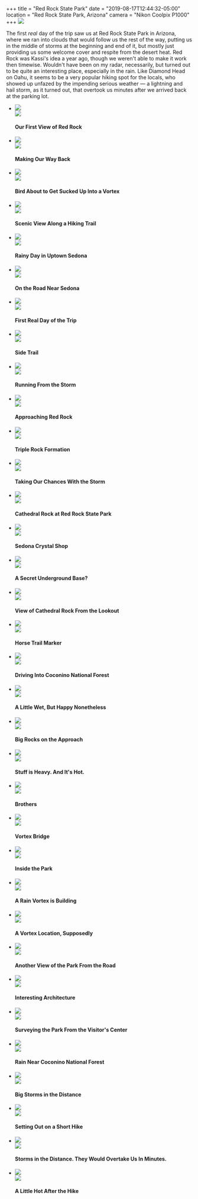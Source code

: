 +++
title = "Red Rock State Park"
date = "2019-08-17T12:44:32-05:00"
location = "Red Rock State Park, Arizona"
camera = "Nikon Coolpix P1000"
+++
<img src="https://live.staticflickr.com/65535/48559877497_4bc7f7f7ed_o.jpg">
<!--more-->

The first *real* day of the trip saw us at Red Rock State Park in Arizona, where we ran into clouds that would follow us the rest of the way, putting us in the middle of storms at the beginning and end of it, but mostly just providing us some welcome cover and respite from the desert heat. Red Rock was Kassi's idea a year ago, though we weren't able to make it work then timewise. Wouldn't have been on my radar, necessarily, but turned out to be quite an interesting place, especially in the rain. Like Diamond Head on Oahu, it seems to be a very popular hiking spot for the locals, who showed up unfazed by the impending serious weather — a lightning and hail storm, as it turned out, that overtook us minutes after we arrived back at the parking lot.

<div class="container-fluid">
<div class="demo-gallery dark mrb35">
	<ul id="lightgallery" class="list-unstyled row">
		<li data-sub-html="<h4>Our First View of Red Rock</h4><p></p>" data-src="https://live.staticflickr.com/65535/48559741481_706d2469dd_o.jpg" class="col-xs-6 col-sm-4 col-md-3">
			<a href><img class="img-responsive" src="https://live.staticflickr.com/65535/48559741481_09b5bc5a03.jpg"><div class="demo-gallery-poster"><img src="/img/zoom.png"></div></a><div class="wp-caption-text"><h4>Our First View of Red Rock</h4><p></p></div></li>
		<li data-sub-html="<h4>Making Our Way Back</h4><p></p>" data-src="https://live.staticflickr.com/65535/48559744816_d4d368a4ed_o.jpg" class="col-xs-6 col-sm-4 col-md-3">
			<a href><img class="img-responsive" src="https://live.staticflickr.com/65535/48559744816_aca3733cc8.jpg"><div class="demo-gallery-poster"><img src="/img/zoom.png"></div></a><div class="wp-caption-text"><h4>Making Our Way Back</h4><p></p></div></li>
		<li data-sub-html="<h4>Bird About to Get Sucked Up Into a Vortex</h4><p></p>" data-src="https://live.staticflickr.com/65535/48559746926_05217d1988_o.jpg" class="col-xs-6 col-sm-4 col-md-3">
			<a href><img class="img-responsive" src="https://live.staticflickr.com/65535/48559746926_c5a1089c01.jpg"><div class="demo-gallery-poster"><img src="/img/zoom.png"></div></a><div class="wp-caption-text"><h4>Bird About to Get Sucked Up Into a Vortex</h4><p></p></div></li>
		<li data-sub-html="<h4>Scenic View Along a Hiking Trail</h4><p></p>" data-src="https://live.staticflickr.com/65535/48559885007_f2ee039d0a_o.jpg" class="col-xs-6 col-sm-4 col-md-3">
			<a href><img class="img-responsive" src="https://live.staticflickr.com/65535/48559885007_d759c28405.jpg"><div class="demo-gallery-poster"><img src="/img/zoom.png"></div></a><div class="wp-caption-text"><h4>Scenic View Along a Hiking Trail</h4><p></p></div></li>
		<li data-sub-html="<h4>Rainy Day in Uptown Sedona</h4><p></p>" data-src="https://live.staticflickr.com/65535/48559879742_cd2492efe4_o.jpg" class="col-xs-6 col-sm-4 col-md-3">
			<a href><img class="img-responsive" src="https://live.staticflickr.com/65535/48559879742_60d5890b9e.jpg"><div class="demo-gallery-poster"><img src="/img/zoom.png"></div></a><div class="wp-caption-text"><h4>Rainy Day in Uptown Sedona</h4><p></p></div></li>
		<li data-sub-html="<h4>On the Road Near Sedona</h4><p></p>" data-src="https://live.staticflickr.com/65535/48559741126_187dd9c6a8_o.jpg" class="col-xs-6 col-sm-4 col-md-3">
			<a href><img class="img-responsive" src="https://live.staticflickr.com/65535/48559741126_2a38a4652b.jpg"><div class="demo-gallery-poster"><img src="/img/zoom.png"></div></a><div class="wp-caption-text"><h4>On the Road Near Sedona</h4><p></p></div></li>
		<li data-sub-html="<h4>First Real Day of the Trip</h4><p></p>" data-src="https://live.staticflickr.com/65535/48559745226_94920d50d1_o.jpg" class="col-xs-6 col-sm-4 col-md-3">
			<a href><img class="img-responsive" src="https://live.staticflickr.com/65535/48559745226_86647db999.jpg"><div class="demo-gallery-poster"><img src="/img/zoom.png"></div></a><div class="wp-caption-text"><h4>First Real Day of the Trip</h4><p></p></div></li>
		<li data-sub-html="<h4>Side Trail</h4><p></p>" data-src="https://live.staticflickr.com/65535/48559745886_7f474dcd31_o.jpg" class="col-xs-6 col-sm-4 col-md-3">
			<a href><img class="img-responsive" src="https://live.staticflickr.com/65535/48559745886_33cc9c4302.jpg"><div class="demo-gallery-poster"><img src="/img/zoom.png"></div></a><div class="wp-caption-text"><h4>Side Trail</h4><p></p></div></li>
		<li data-sub-html="<h4>Running From the Storm</h4><p></p>" data-src="https://live.staticflickr.com/65535/48559745581_bc15e71153_o.jpg" class="col-xs-6 col-sm-4 col-md-3">
			<a href><img class="img-responsive" src="https://live.staticflickr.com/65535/48559745581_edf1ef5a14.jpg"><div class="demo-gallery-poster"><img src="/img/zoom.png"></div></a><div class="wp-caption-text"><h4>Running From the Storm</h4><p></p></div></li>
		<li data-sub-html="<h4>Approaching Red Rock</h4><p></p>" data-src="https://live.staticflickr.com/65535/48559738906_69ca04cd9a_o.jpg" class="col-xs-6 col-sm-4 col-md-3">
			<a href><img class="img-responsive" src="https://live.staticflickr.com/65535/48559738906_1dc0091919.jpg"><div class="demo-gallery-poster"><img src="/img/zoom.png"></div></a><div class="wp-caption-text"><h4>Approaching Red Rock</h4><p></p></div></li>
		<li data-sub-html="<h4>Triple Rock Formation</h4><p></p>" data-src="https://live.staticflickr.com/65535/48559879427_9547e9f3fe_o.jpg" class="col-xs-6 col-sm-4 col-md-3">
			<a href><img class="img-responsive" src="https://live.staticflickr.com/65535/48559879427_31138e4264.jpg"><div class="demo-gallery-poster"><img src="/img/zoom.png"></div></a><div class="wp-caption-text"><h4>Triple Rock Formation</h4><p></p></div></li>
		<li data-sub-html="<h4>Taking Our Chances With the Storm</h4><p></p>" data-src="https://live.staticflickr.com/65535/48559877497_4bc7f7f7ed_o.jpg" class="col-xs-6 col-sm-4 col-md-3">
			<a href><img class="img-responsive" src="https://live.staticflickr.com/65535/48559877497_2956958b51.jpg"><div class="demo-gallery-poster"><img src="/img/zoom.png"></div></a><div class="wp-caption-text"><h4>Taking Our Chances With the Storm</h4><p></p></div></li>
		<li data-sub-html="<h4>Cathedral Rock at Red Rock State Park</h4><p></p>" data-src="https://live.staticflickr.com/65535/48559879972_4568c6f241_o.jpg" class="col-xs-6 col-sm-4 col-md-3">
			<a href><img class="img-responsive" src="https://live.staticflickr.com/65535/48559879972_0616a6a76f.jpg"><div class="demo-gallery-poster"><img src="/img/zoom.png"></div></a><div class="wp-caption-text"><h4>Cathedral Rock at Red Rock State Park</h4><p></p></div></li>
		<li data-sub-html="<h4>Sedona Crystal Shop</h4><p></p>" data-src="https://live.staticflickr.com/65535/48559878547_49db10c7ac_o.jpg" class="col-xs-6 col-sm-4 col-md-3">
			<a href><img class="img-responsive" src="https://live.staticflickr.com/65535/48559878547_fdabf340c6.jpg"><div class="demo-gallery-poster"><img src="/img/zoom.png"></div></a><div class="wp-caption-text"><h4>Sedona Crystal Shop</h4><p></p></div></li>
		<li data-sub-html="<h4>A Secret Underground Base?</h4><p></p>" data-src="https://live.staticflickr.com/65535/48559743671_19e557e15e_o.jpg" class="col-xs-6 col-sm-4 col-md-3">
			<a href><img class="img-responsive" src="https://live.staticflickr.com/65535/48559743671_e336ef0abd.jpg"><div class="demo-gallery-poster"><img src="/img/zoom.png"></div></a><div class="wp-caption-text"><h4>A Secret Underground Base?</h4><p></p></div></li>
		<li data-sub-html="<h4>View of Cathedral Rock From the Lookout</h4><p></p>" data-src="https://live.staticflickr.com/65535/48559737726_b4b4609230_o.jpg" class="col-xs-6 col-sm-4 col-md-3">
			<a href><img class="img-responsive" src="https://live.staticflickr.com/65535/48559737726_c14c14282d.jpg"><div class="demo-gallery-poster"><img src="/img/zoom.png"></div></a><div class="wp-caption-text"><h4>View of Cathedral Rock From the Lookout</h4><p></p></div></li>
		<li data-sub-html="<h4>Horse Trail Marker</h4><p></p>" data-src="https://live.staticflickr.com/65535/48559881827_61b099d418_o.jpg" class="col-xs-6 col-sm-4 col-md-3">
			<a href><img class="img-responsive" src="https://live.staticflickr.com/65535/48559881827_aa64dcbfe9.jpg"><div class="demo-gallery-poster"><img src="/img/zoom.png"></div></a><div class="wp-caption-text"><h4>Horse Trail Marker</h4><p></p></div></li>
		<li data-sub-html="<h4>Driving Into Coconino National Forest</h4><p></p>" data-src="https://live.staticflickr.com/65535/48559738586_df02391845_o.jpg" class="col-xs-6 col-sm-4 col-md-3">
			<a href><img class="img-responsive" src="https://live.staticflickr.com/65535/48559738586_f861f57dd4.jpg"><div class="demo-gallery-poster"><img src="/img/zoom.png"></div></a><div class="wp-caption-text"><h4>Driving Into Coconino National Forest</h4><p></p></div></li>
		<li data-sub-html="<h4>A Little Wet, But Happy Nonetheless</h4><p></p>" data-src="https://live.staticflickr.com/65535/48559875982_01b088cc4d_o.jpg" class="col-xs-6 col-sm-4 col-md-3">
			<a href><img class="img-responsive" src="https://live.staticflickr.com/65535/48559875982_f99fe96ecb.jpg"><div class="demo-gallery-poster"><img src="/img/zoom.png"></div></a><div class="wp-caption-text"><h4>A Little Wet, But Happy Nonetheless</h4><p></p></div></li>
		<li data-sub-html="<h4>Big Rocks on the Approach</h4><p></p>" data-src="https://live.staticflickr.com/65535/48559740111_cd0a8e1c7d_o.jpg" class="col-xs-6 col-sm-4 col-md-3">
			<a href><img class="img-responsive" src="https://live.staticflickr.com/65535/48559740111_58e45f8e57.jpg"><div class="demo-gallery-poster"><img src="/img/zoom.png"></div></a><div class="wp-caption-text"><h4>Big Rocks on the Approach</h4><p></p></div></li>
		<li data-sub-html="<h4>Stuff is Heavy. And It's Hot.</h4><p></p>" data-src="https://live.staticflickr.com/65535/48559876417_961ba33aea_o.jpg" class="col-xs-6 col-sm-4 col-md-3">
			<a href><img class="img-responsive" src="https://live.staticflickr.com/65535/48559876417_64df3d5fee.jpg"><div class="demo-gallery-poster"><img src="/img/zoom.png"></div></a><div class="wp-caption-text"><h4>Stuff is Heavy. And It's Hot.</h4><p></p></div></li>
		<li data-sub-html="<h4>Brothers</h4><p></p>" data-src="https://live.staticflickr.com/65535/48559878777_b897ec6cc9_o.jpg" class="col-xs-6 col-sm-4 col-md-3">
			<a href><img class="img-responsive" src="https://live.staticflickr.com/65535/48559878777_28a3579777.jpg"><div class="demo-gallery-poster"><img src="/img/zoom.png"></div></a><div class="wp-caption-text"><h4>Brothers</h4><p></p></div></li>
		<li data-sub-html="<h4>Vortex Bridge</h4><p></p>" data-src="https://live.staticflickr.com/65535/48559744381_423fcb8b17_o.jpg" class="col-xs-6 col-sm-4 col-md-3">
			<a href><img class="img-responsive" src="https://live.staticflickr.com/65535/48559744381_7b8ed12356.jpg"><div class="demo-gallery-poster"><img src="/img/zoom.png"></div></a><div class="wp-caption-text"><h4>Vortex Bridge</h4><p></p></div></li>
		<li data-sub-html="<h4>Inside the Park</h4><p></p>" data-src="https://live.staticflickr.com/65535/48559881332_88afdd42c4_o.jpg" class="col-xs-6 col-sm-4 col-md-3">
			<a href><img class="img-responsive" src="https://live.staticflickr.com/65535/48559881332_edfb152cd8.jpg"><div class="demo-gallery-poster"><img src="/img/zoom.png"></div></a><div class="wp-caption-text"><h4>Inside the Park</h4><p></p></div></li>
		<li data-sub-html="<h4>A Rain Vortex is Building</h4><p></p>" data-src="https://live.staticflickr.com/65535/48559877137_d2d65f6d6e_o.jpg" class="col-xs-6 col-sm-4 col-md-3">
			<a href><img class="img-responsive" src="https://live.staticflickr.com/65535/48559877137_8fb4c8804c.jpg"><div class="demo-gallery-poster"><img src="/img/zoom.png"></div></a><div class="wp-caption-text"><h4>A Rain Vortex is Building</h4><p></p></div></li>
		<li data-sub-html="<h4>A Vortex Location, Supposedly</h4><p></p>" data-src="https://live.staticflickr.com/65535/48559746526_32254db108_o.jpg" class="col-xs-6 col-sm-4 col-md-3">
			<a href><img class="img-responsive" src="https://live.staticflickr.com/65535/48559746526_d4716a9be3.jpg"><div class="demo-gallery-poster"><img src="/img/zoom.png"></div></a><div class="wp-caption-text"><h4>A Vortex Location, Supposedly</h4><p></p></div></li>
		<li data-sub-html="<h4>Another View of the Park From the Road</h4><p></p>" data-src="https://live.staticflickr.com/65535/48559743156_7339fcbcc9_o.jpg" class="col-xs-6 col-sm-4 col-md-3">
			<a href><img class="img-responsive" src="https://live.staticflickr.com/65535/48559743156_3389613abe.jpg"><div class="demo-gallery-poster"><img src="/img/zoom.png"></div></a><div class="wp-caption-text"><h4>Another View of the Park From the Road</h4><p></p></div></li>
		<li data-sub-html="<h4>Interesting Architecture</h4><p></p>" data-src="https://live.staticflickr.com/65535/48559742011_a2f5ea7017_o.jpg" class="col-xs-6 col-sm-4 col-md-3">
			<a href><img class="img-responsive" src="https://live.staticflickr.com/65535/48559742011_8dc69a4b21.jpg"><div class="demo-gallery-poster"><img src="/img/zoom.png"></div></a><div class="wp-caption-text"><h4>Interesting Architecture</h4><p></p></div></li>
		<li data-sub-html="<h4>Surveying the Park From the Visitor's Center</h4><p></p>" data-src="https://live.staticflickr.com/65535/48559739216_8f234232a6_o.jpg" class="col-xs-6 col-sm-4 col-md-3">
			<a href><img class="img-responsive" src="https://live.staticflickr.com/65535/48559739216_617d86ffdc.jpg"><div class="demo-gallery-poster"><img src="/img/zoom.png"></div></a><div class="wp-caption-text"><h4>Surveying the Park From the Visitor's Center</h4><p></p></div></li>
		<li data-sub-html="<h4>Rain Near Coconino National Forest</h4><p></p>" data-src="https://live.staticflickr.com/65535/48559743361_1bde980af5_o.jpg" class="col-xs-6 col-sm-4 col-md-3">
			<a href><img class="img-responsive" src="https://live.staticflickr.com/65535/48559743361_de5053685c.jpg"><div class="demo-gallery-poster"><img src="/img/zoom.png"></div></a><div class="wp-caption-text"><h4>Rain Near Coconino National Forest</h4><p></p></div></li>
		<li data-sub-html="<h4>Big Storms in the Distance</h4><p></p>" data-src="https://live.staticflickr.com/65535/48559880757_a26dfc5e89_o.jpg" class="col-xs-6 col-sm-4 col-md-3">
			<a href><img class="img-responsive" src="https://live.staticflickr.com/65535/48559880757_9c206f09c9.jpg"><div class="demo-gallery-poster"><img src="/img/zoom.png"></div></a><div class="wp-caption-text"><h4>Big Storms in the Distance</h4><p></p></div></li>
		<li data-sub-html="<h4>Setting Out on a Short Hike</h4><p></p>" data-src="https://live.staticflickr.com/65535/48559875727_c7fb91b580_o.jpg" class="col-xs-6 col-sm-4 col-md-3">
			<a href><img class="img-responsive" src="https://live.staticflickr.com/65535/48559875727_32c8193f80.jpg"><div class="demo-gallery-poster"><img src="/img/zoom.png"></div></a><div class="wp-caption-text"><h4>Setting Out on a Short Hike</h4><p></p></div></li>
		<li data-sub-html="<h4>Storms in the Distance. They Would Overtake Us In Minutes.</h4><p></p>" data-src="https://live.staticflickr.com/65535/48559742546_a8249bc323_o.jpg" class="col-xs-6 col-sm-4 col-md-3">
			<a href><img class="img-responsive" src="https://live.staticflickr.com/65535/48559742546_0707d798a6.jpg"><div class="demo-gallery-poster"><img src="/img/zoom.png"></div></a><div class="wp-caption-text"><h4>Storms in the Distance. They Would Overtake Us In Minutes.</h4><p></p></div></li>
		<li data-sub-html="<h4>A Little Hot After the Hike</h4><p></p>" data-src="https://live.staticflickr.com/65535/48559881152_823392c7f7_o.jpg" class="col-xs-6 col-sm-4 col-md-3">
			<a href><img class="img-responsive" src="https://live.staticflickr.com/65535/48559881152_09ea30bba7.jpg"><div class="demo-gallery-poster"><img src="/img/zoom.png"></div></a><div class="wp-caption-text"><h4>A Little Hot After the Hike</h4><p></p></div></li>
	</ul>
</div>
</div>
